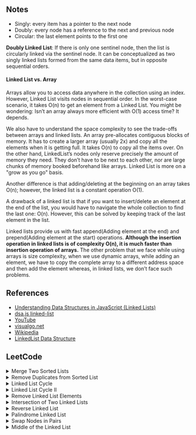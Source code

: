 ## Notes
- Singly: every item has a pointer to the next node
- Doubly: every node has a reference to the next and previous node
- Circular: the last element points to the first one

**Doubly Linked List**: If there is only one sentinel node, then the list is circularly linked via the sentinel node. It can be conceptualized as two singly linked lists formed from the same data items, but in opposite sequential orders.



#### Linked List vs. Array
Arrays allow you to access data anywhere in the collection using an index. However, Linked List visits nodes in sequential order. In the worst-case scenario, it takes O(n) to get an element from a Linked List. You might be wondering: Isn’t an array always more efficient with O(1) access time? It depends.

We also have to understand the space complexity to see the trade-offs between arrays and linked lists. An array pre-allocates contiguous blocks of memory. It has to create a larger array (usually 2x) and copy all the elements when it is getting full. It takes O(n) to copy all the items over. On the other hand, LinkedList’s nodes only reserve precisely the amount of memory they need. They don’t have to be next to each other, nor are large chunks of memory booked beforehand like arrays. Linked List is more on a "grow as you go" basis.

Another difference is that adding/deleting at the beginning on an array takes O(n); however, the linked list is a constant operation O(1).

A drawback of a linked list is that if you want to insert/delete an element at the end of the list, you would have to navigate the whole collection to find the last one: O(n). However, this can be solved by keeping track of the last element in the list.

Linked lists provide us with fast append(Adding element at the end) and prepend(Adding element at the start) operations. **Although the insertion operation in linked lists is of complexity O(n), it is much faster than insertion operation of arrays.** The other problem that we face while using arrays is size complexity, when we use dynamic arrays, while adding an element, we have to copy the complete array to a different address space and then add the element whereas, in linked lists, we don’t face such problems.

## References
- [Understanding Data Structures in JavaScript (Linked Lists)](https://blog.soshace.com/understanding-data-structures-in-javascript-linked-lists/)
- [dsa.js linked-list](https://github.com/amejiarosario/dsa.js-data-structures-algorithms-javascript/blob/master/book/content/part02/linked-list.asc)
- [YouTube](https://www.youtube.com/watch?v=njTh_OwMljA&index=2&t=1s&list=PLLXdhg_r2hKA7DPDsunoDZ-Z769jWn4R8)
- [visualgo.net](https://visualgo.net/en/list?slide=3)
- [Wikipedia](https://en.wikipedia.org/wiki/Linked_list)
- [LinkedList Data Structure](https://www.programiz.com/dsa/linked-list)

## LeetCode
<details>
<summary>Merge Two Sorted Lists</summary>

#### [#21 Merge Two Sorted Lists](https://leetcode.com/problems/merge-two-sorted-lists/)
```javascript
/**
 * Definition for singly-linked list.
 * function ListNode(val, next) {
 *     this.val = (val===undefined ? 0 : val)
 *     this.next = (next===undefined ? null : next)
 * }
 */
/**
 * @param {ListNode} l1
 * @param {ListNode} l2
 * @return {ListNode}
 */
```
##### solution 1
```javascript
var mergeTwoLists = function(l1, l2) {
    const mergedLinkedListHead = { val : -1000, next : null }
    let runner = mergedLinkedListHead

    while(l1 && l2) {
        if(l1.val > l2.val) {
            runner.next = l2
            l2 = l2.next
        } else {
            runner.next = l1
            l1 = l1.next
        }
        runner = runner.next
    }
    
    runner.next = l1 || l2

    return mergedLinkedListHead.next
}
```
##### solution 2
```javascript
var mergeTwoLists = function(l1, l2) {
    if (l1 === null) return l2
    if (l2 === null) return l1
    
    if (l1.val <= l2.val){
        l1.next = mergeTwoLists(l1.next, l2)
        return l1
    } else {
        l2.next = mergeTwoLists(l2.next, l1)
        return l2
    }
}
```
</details>

<details>
<summary>Remove Duplicates from Sorted List</summary>

#### [#83 Remove Duplicates from Sorted List](https://leetcode.com/problems/remove-duplicates-from-sorted-list/)
```javascript
/**
 * Definition for singly-linked list.
 * function ListNode(val) {
 *     this.val = val;
 *     this.next = null;
 * }
 */
/**
 * @param {ListNode} head
 * @return {ListNode}
 */
```
##### solution 1
```javascript
const deleteDuplicates = head => {
  const vals = new Set()
  const currPrev = new ListNode(NaN)
  currPrev.next = head

  while(currPrev.next) {
    const val = currPrev.next.val
    if (vals.has(val)) {
      currPrev.next = currPrev.next.next
    } else {
      vals.add(val)
      currPrev = currPrev.next
    }
  }

  return head
}
```
##### solution 2
```javascript
const deleteDuplicates = head => {
  if (!head || !head.next) return head

  let curr = head.next
  let prev = head

  while(curr) {
    if (prev.val === curr.val) {
      prev.next = curr.next
      curr = prev.next
    } else {
      prev = curr
      curr = curr.next 
    }
  }

  return head
}
```
##### solution 3
```javascript
const deleteDuplicates = head => {
  let curr = head

  while(curr && curr.next) {
    if (curr.val === curr.next.val) {
      curr.next = curr.next.next
    } else {
      curr = curr.next
    }
  }

  return head
}
```
</details>

<details>
<summary>Linked List Cycle</summary>

#### [#141 Linked List Cycle](https://leetcode.com/problems/linked-list-cycle/)
```javascript
/**
 * Definition for singly-linked list.
 * function ListNode(val) {
 *     this.val = val;
 *     this.next = null;
 * }
 */

/**
 * @param {ListNode} head
 * @return {boolean}
 */
```
##### solution 1(Hash Table)
```javascript
const hasCycle = head => {
  const nodes = new Set()
  let currentNode = head

  while (currentNode) {
    if (nodes.has(currentNode)) return true

    nodes.add(currentNode)
    currentNode = currentNode.next
  }

  return false
}
```
##### solution 2(Two Pointers)
```javascript
const hasCycle = head => {
  let slow = head
  let fast = head

  while (fast) {
    if (!fast.next) return false

    fast = fast.next.next
    slow = slow.next

    if (fast === slow) return true
  }

  return false
}
```
</details>

<details>
<summary>Linked List Cycle II</summary>

#### [#142 Linked List Cycle II](https://leetcode.com/problems/linked-list-cycle-ii/)
```javascript
/**
 * Definition for singly-linked list.
 * function ListNode(val) {
 *     this.val = val;
 *     this.next = null;
 * }
 */

/**
 * @param {ListNode} head
 * @return {ListNode}
 */
```

##### solution 1
```javascript
const detectCycle = head => {
  const nodes = new Set()

  while(head) {
    if (nodes.has(head)) return head

    nodes.add(head)
    head = head.next
  }

  return null
}
```
##### solution 2
```javascript
const detectCycle = head => {
  let fast = head, slow = head

  while(true) {
    if (!fast || !fast.next) return null

    fast = fast.next.next
    slow = slow.next

    if (fast === slow) break
  }

  fast = head

  while(fast !== slow) {
    fast = fast.next
    slow = slow.next
  }

  return fast
}
```
</details>

<details>
<summary>Remove Linked List Elements</summary>

#### [#203 Remove Linked List Elements](https://leetcode.com/problems/remove-linked-list-elements/)
```javascript
/**
 * Definition for singly-linked list.
 * function ListNode(val, next) {
 *     this.val = (val===undefined ? 0 : val)
 *     this.next = (next===undefined ? null : next)
 * }
 */
/**
 * @param {ListNode} head
 * @param {number} val
 * @return {ListNode}
 */
```
##### solution 1
```javascript
const removeElements = (head, val) => {
  const sentinel = new ListNode(0)
  sentinel.next = head

  let prev = sentinel, curr = head

  while(curr) {
    if (curr.val === val) prev.next = curr.next
    else prev = curr
    curr = curr.next
  }

  return sentinel.next
}
```
##### solution 2
```javascript
const removeElements = (head, val) => {
  if (!head) return null

  head.next = removeElements(head.next, val)

  return head.val === val ? head.next : hedad
}
```
##### solution 3
```javascript
const removeElements = (head, val) => {
  if (!head) return null

  let current = head

  while(current.next) {
    if (current.next.val === val) {
      current.next = current.next.next
    } else {
      current = current.next
    }
  }

  return head.val === val ? head.next : head
}
```
##### solution 4
```javascript
const removeElements = (head, val) => {
  while (head && head.val === val) {
    head = head.next
  }

  let current = head

  while(current && current.next) {
    if (current.next.val === val) {
      current.next = current.next.next
    } else {
      current = current.next
    }
  }

  return head
}
```
</details>

<details>
<summary>Intersection of Two Linked Lists</summary>

#### [#160 Intersection of Two Linked Lists](https://leetcode.com/problems/intersection-of-two-linked-lists/)
```javascript
/**
 * Definition for singly-linked list.
 * function ListNode(val) {
 *     this.val = val;
 *     this.next = null;
 * }
 */

/**
 * @param {ListNode} headA
 * @param {ListNode} headB
 * @return {ListNode}
 */
```
##### solution 1
```javascript
const getIntersectionNode = (headA, headB) => {
  if (!headA || !headB) return null

  let a = headA, b = headB

  while(a !== b) {
    a = a === null ? headB : a.next
    b = b === null ? headA : b.next
  }

  return a
}
```
##### solution 2
```javascript
const getIntersectionNode = (headA, headB) => {
  const nodesA = new Set()
  let currentA = headA
  let currentB = headB

  while(currentA) {
    if (!nodesA.has(currentA)) nodesA.add(currentA)
    currentA = currentA.next
  }

  while(currentB) {
    if (nodesA.has(currentB)) return currentB
    currentB = currentB.next
  }

  return null
}
```
##### solution 3
```javascript
const getIntersectionNode = (headA, headB) => {
  const stackA = [], stackB = []

  while(headA) {
    stackA.push(headA)
    headA = headA.next
  }

  while(headB) {
    stackB.push(headB)
    headB = headB.next
  }

  let prev = null

  while(stackA.length && stackB.length) {
    let nodeA = stackA.pop(), nodeB = stackB.pop()

    if (nodeA !== nodeB) return prev
    else prev = nodexA
  }

  return prev
}
```
##### solution 4
```javascript
const getIntersectionNode = (headA, headB) => {
  let a = headA, b = headB

  while(a) {
    while(b) {
      if (a === b) return b
      b = b.next
    }

    b = headB
    a = a.next
  }

  return null
}
```
</details>

<details>
<summary>Reverse Linked List</summary>

#### [#206 Reverse Linked List](https://leetcode.com/problems/reverse-linked-list/)
```javascript
/**
 * Definition for singly-linked list.
 * function ListNode(val, next) {
 *     this.val = (val===undefined ? 0 : val)
 *     this.next = (next===undefined ? null : next)
 * }
 */
/**
 * @param {ListNode} head
 * @return {ListNode}
 */
```
##### solution 1
```javascript
const reverseList = head => {
  let prev = null, curr = head

  while(curr) {
    const next = curr.next

    curr.next = prev
    prev = curr

    curr = next
  }

  return prev
}
```
##### solution 2
```javascript
const reverseList = head => {
  if (!head || !head.next) return head

  const newHead = reverseList(head.next)

  head.next.next = head
  head.next = null

  return newHead
}
```
</details>

<details>
<summary>Palindrome Linked List</summary>

#### [#206 Palindrome Linked List](https://leetcode.com/problems/palindrome-linked-list/)

```javascript
/**
 * Definition for singly-linked list.
 * function ListNode(val, next) {
 *     this.val = (val===undefined ? 0 : val)
 *     this.next = (next===undefined ? null : next)
 * }
 */
/**
 * @param {ListNode} head
 * @return {boolean}
 */
```
##### solution 1
```javascript
const isPalindrome = head => {
  const nodeArr = []

  while(head) {
    nodeArr.push(head)
    head = head.next
  }

  let first = 0, last = nodeArr.length - 1

  while(first < last) {
    if (nodeArr[first].val !== nodeArr[last].val) return false

    first++
    last--
  }

  return true
}
```
##### solution 2
```javascript
const isPalindrome = head => {
  let frontPointer = head
  let recursivelyCheck = node => {
    if (node) {
      if (!recursivelyCheck(node.next)) return false
      if (frontPointer.val !== node.val) return false
      frontPointer = frontPointer.next
    }

    return true
  }

  return recursivelyCheck(head)
}
```
</details>

<details>
<summary>Swap Nodes in Pairs</summary>

#### [#24 Swap Nodes in Pairs](https://leetcode.com/problems/swap-nodes-in-pairs/)

```javascript
/**
 * Definition for singly-linked list.
 * function ListNode(val, next) {
 *     this.val = (val===undefined ? 0 : val)
 *     this.next = (next===undefined ? null : next)
 * }
 */
/**
 * @param {ListNode} head
 * @return {ListNode}
 */
```
##### solution 1
```javascript
const swapPairs = head => {
  if (!head || !head.next) return head

  const newHead = head.next

  newHead.next = swapPairs(head.next)
  head.next = newHead

  return newHead  
}
```
##### solution 2
```javascript
const swapPairs = head => {
  const dummyHead  = new ListNode()
  dummyHead.next = head
  let temp = dummyHead

  while(temp && temp?.next?.next) {
    const node1 = temp.next, node2 = temp.next.next
    temp.next = node2
    node1.next = node2.next
    node2.next = node1
    temp = node1
  }

  return dummyHead.next
}
```
</details>

<details>
<summary>Middle of the Linked List</summary>

#### [#24 Middle of the Linked List](https://leetcode.com/problems/middle-of-the-linked-list/)
```javascript
/**
 * Definition for singly-linked list.
 * function ListNode(val, next) {
 *     this.val = (val===undefined ? 0 : val)
 *     this.next = (next===undefined ? null : next)
 * }
 */
/**
 * @param {ListNode} head
 * @return {ListNode}
 */
```
##### solution 1
```javascript
const middleNode = head => {
  let slow = head, fast = head

  while(fast && fast.next) {
    slow = slow.next
    fast = fast.next.next
  }

  return slow
}
```
##### solution 2
```javascript
const middleNode = head => {
  let total = 0, middle = 0, current = head

  while(current) {
    total++
    current = current.next
  }

  current = head

  while(middle < (total / 2 | 0)) {
    middle++
    current = current.next
  }

  return current
}
```
##### solution 3
```javascript
const middleNode = head => {
  const nodes = []
  let current = head

  while(current) {
    nodes.push(current)
    current = current.next
  }

  return nodes[nodes.length / 2 | 0]
}
```
</details>